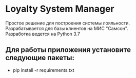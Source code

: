 # Loyalty System Manager
Простое решение для построения системы лояльности.  
Разрабатывается для базы клиентов на МИС "Самсон".  
Разработка ведется на Python 3.7

## Для работы приложения установите следующие пакеты:
* pip install -r requirements.txt
